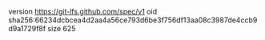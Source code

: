 version https://git-lfs.github.com/spec/v1
oid sha256:66234dcbcea4d2aa4a56ce793d6be3f756df13aa08c3987de4ccb9d9a1729f8f
size 625
